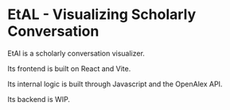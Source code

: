 # EtAL - Visualizing Scholarly Conversation

EtAl is a scholarly conversation visualizer.

Its frontend is built on React and Vite.

Its internal logic is built through Javascript and the OpenAlex API.

Its backend is WIP.
